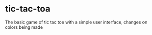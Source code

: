 # tic-tac-toa
The basic game of tic tac toe with a simple user interface, changes on colors being made
